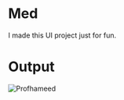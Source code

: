 # Med
I made this UI project just for fun.

# Output

![Profhameed](https://github.com/profhameed)



